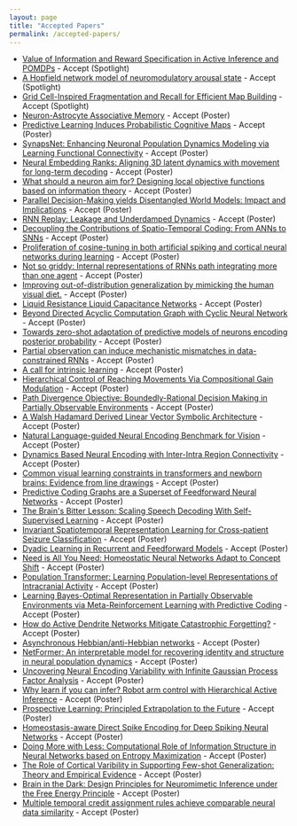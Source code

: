 ```yaml
---
layout: page
title: "Accepted Papers"
permalink: /accepted-papers/
---
```



<!-- # Accepted Papers -->

<!-- #We are pleased to announce the list of accepted papers for the NeuroAI Workshop. Congratulations to all the authors! -->

- [Value of Information and Reward Specification in Active Inference and POMDPs](https://openreview.net/forum?id=ZyQvVHlRLD) - Accept (Spotlight)
- [A Hopfield network model of neuromodulatory arousal state](https://openreview.net/forum?id=sMhh9O7erA) - Accept (Spotlight)
- [Grid Cell-Inspired Fragmentation and Recall for Efficient Map Building](https://openreview.net/forum?id=bmUUynN7Rm) - Accept (Spotlight)
- [Neuron-Astrocyte Associative Memory](https://openreview.net/forum?id=h1pL7JiKsA) - Accept (Poster)
- [Predictive Learning Induces Probabilistic Cognitive Maps](https://openreview.net/forum?id=O9bbw7BLmP) - Accept (Poster)
- [SynapsNet: Enhancing Neuronal Population Dynamics Modeling via Learning Functional Connectivity](https://openreview.net/forum?id=DQTWA7Zn8w) - Accept (Poster)
- [Neural Embedding Ranks: Aligning 3D latent dynamics with movement for long-term decoding](https://openreview.net/forum?id=bhEbz31fRG) - Accept (Poster)
- [What should a neuron aim for? Designing local objective functions based on information theory](https://openreview.net/forum?id=Bs7056BKVf) - Accept (Poster)
- [Parallel Decision-Making yields Disentangled World Models: Impact and Implications](https://openreview.net/forum?id=LWPoA68TFT) - Accept (Poster)
- [RNN Replay: Leakage and Underdamped Dynamics](https://openreview.net/forum?id=Oe3aBqmaQp) - Accept (Poster)
- [Decoupling the Contributions of Spatio-Temporal Coding: From ANNs to SNNs](https://openreview.net/forum?id=uzFLOMJPH4) - Accept (Poster)
- [Proliferation of cosine-tuning in both artificial spiking and cortical neural networks during learning](https://openreview.net/forum?id=TYk2ygbsqp) - Accept (Poster)
- [Not so griddy: Internal representations of RNNs path integrating more than one agent](https://openreview.net/forum?id=HX0e4xDsg9) - Accept (Poster)
- [Improving out-of-distribution generalization by mimicking the human visual diet.](https://openreview.net/forum?id=RvhkdGwQ19) - Accept (Poster)
- [Liquid Resistance Liquid Capacitance Networks](https://openreview.net/forum?id=DzCxA1iovy) - Accept (Poster)
- [Beyond Directed Acyclic Computation Graph with Cyclic Neural Network](https://openreview.net/forum?id=YSJW2qNTlk) - Accept (Poster)
- [Towards zero-shot adaptation of predictive models of neurons encoding posterior probability](https://openreview.net/forum?id=9duWgO4HuQ) - Accept (Poster)
- [Partial observation can induce mechanistic mismatches in data-constrained RNNs](https://openreview.net/forum?id=sNPrj9y70u) - Accept (Poster)
- [A call for intrinsic learning](https://openreview.net/forum?id=SimFKxPelz) - Accept (Poster)
- [Hierarchical Control of Reaching Movements Via Compositional Gain Modulation](https://openreview.net/forum?id=X3be6c7LYG) - Accept (Poster)
- [Path Divergence Objective: Boundedly-Rational Decision Making in Partially Observable Environments](https://openreview.net/forum?id=4dc15FtIaD) - Accept (Poster)
- [A Walsh Hadamard Derived Linear Vector Symbolic Architecture](https://openreview.net/forum?id=8PUy9xVjby) - Accept (Poster)
- [Natural Language-guided Neural Encoding Benchmark for Vision](https://openreview.net/forum?id=sGLqjAVep4) - Accept (Poster)
- [Dynamics Based Neural Encoding with Inter-Intra Region Connectivity](https://openreview.net/forum?id=LG2qgcQ5T5) - Accept (Poster)
- [Common visual learning constraints in transformers and newborn brains: Evidence from line drawings](https://openreview.net/forum?id=vHqwunHvRN) - Accept (Poster)
- [Predictive Coding Graphs are a Superset of Feedforward Neural Networks](https://openreview.net/forum?id=J36z3R0sNq) - Accept (Poster)
- [The Brain's Bitter Lesson: Scaling Speech Decoding With Self-Supervised Learning](https://openreview.net/forum?id=difYimVjC9) - Accept (Poster)
- [Invariant Spatiotemporal Representation Learning for Cross-patient Seizure Classification](https://openreview.net/forum?id=Ex6wAivo7G) - Accept (Poster)
- [Dyadic Learning in Recurrent and Feedforward Models](https://openreview.net/forum?id=kTiaRgZ3gt) - Accept (Poster)
- [Need is All You Need: Homeostatic Neural Networks Adapt to Concept Shift](https://openreview.net/forum?id=ryVUkFPfdF) - Accept (Poster)
- [Population Transformer: Learning Population-level Representations of Intracranial Activity](https://openreview.net/forum?id=hVYGABOWY1) - Accept (Poster)
- [Learning Bayes-Optimal Representation in Partially Observable Environments via Meta-Reinforcement Learning with Predictive Coding](https://openreview.net/forum?id=rtwbxaEtvd) - Accept (Poster)
- [How do Active Dendrite Networks Mitigate Catastrophic Forgetting?](https://openreview.net/forum?id=NoMgGHzJEG) - Accept (Poster)
- [Asynchronous Hebbian/anti-Hebbian networks](https://openreview.net/forum?id=xxdUVzOPWe) - Accept (Poster)
- [NetFormer: An interpretable model for recovering identity and structure in neural population dynamics](https://openreview.net/forum?id=YqRy8LlCwt) - Accept (Poster)
- [Uncovering Neural Encoding Variability with Infinite Gaussian Process Factor Analysis](https://openreview.net/forum?id=RUkMMpiSbM) - Accept (Poster)
- [Why learn if you can infer? Robot arm control with Hierarchical Active Inference](https://openreview.net/forum?id=VOUzuCeNVi) - Accept (Poster)
- [Prospective Learning:  Principled Extrapolation to the Future](https://openreview.net/forum?id=Jv3is7S152) - Accept (Poster)
- [Homeostasis-aware Direct Spike Encoding for Deep Spiking Neural Networks](https://openreview.net/forum?id=Uvsa7vFWcT) - Accept (Poster)
- [Doing More with Less: Computational Role of Information Structure in Neural Networks based on Entropy Maximization](https://openreview.net/forum?id=hUUa9Jpwk0) - Accept (Poster)
- [The Role of Cortical Varibility in Supporting Few-shot Generalization: Theory and Empirical Evidence](https://openreview.net/forum?id=2FWkTBtSWJ) - Accept (Poster)
- [Brain in the Dark: Design Principles for Neuromimetic Inference under the Free Energy Principle](https://openreview.net/forum?id=noN17FcjMB) - Accept (Poster)
- [Multiple temporal credit assignment rules achieve comparable neural data similarity](https://openreview.net/forum?id=kEKkagB98d) - Accept (Poster)

